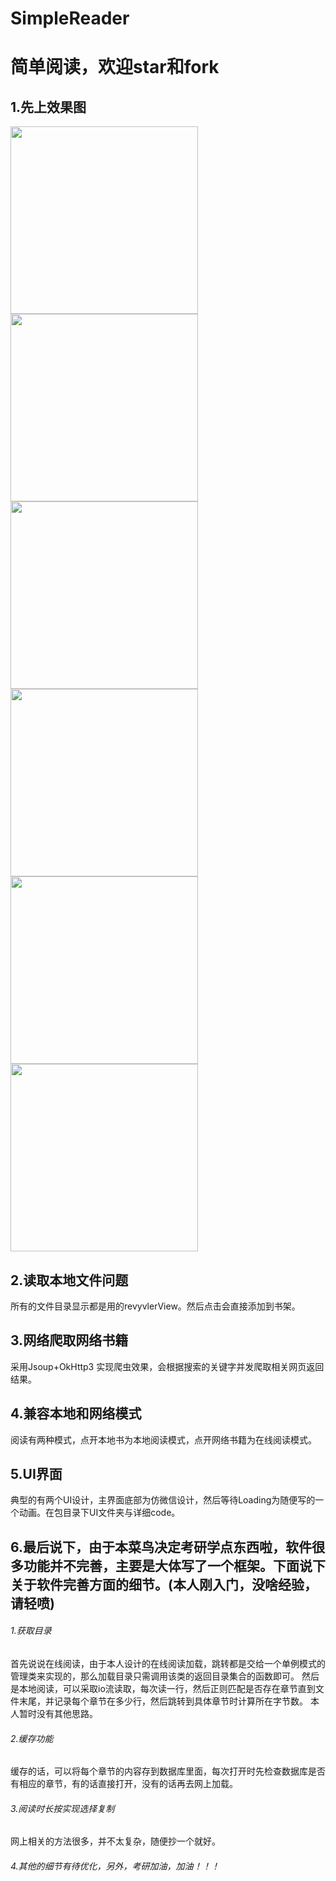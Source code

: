 # SimpleReader

简单阅读，欢迎star和fork
=======================

1.先上效果图
------------
<img src="https://github.com/97999/SimpleReader/blob/master/images/screenshot1.jpg" width="300"/>

<img src="https://github.com/97999/SimpleReader/blob/master/images/screenshot2.jpg" width="300"/>

<img src="https://github.com/97999/SimpleReader/blob/master/images/screenshot3.jpg" width="300"/>

<img src="https://github.com/97999/SimpleReader/blob/master/images/screenshot4.jpg" width="300"/>

<img src="https://github.com/97999/SimpleReader/blob/master/images/screenshot5.jpg" width="300"/>

<img src="https://github.com/97999/SimpleReader/blob/master/images/screenshot6.jpg" width="300"/>

2.读取本地文件问题
-----------------
所有的文件目录显示都是用的revyvlerView。然后点击会直接添加到书架。

3.网络爬取网络书籍
-----------------
采用Jsoup+OkHttp3 实现爬虫效果，会根据搜索的关键字并发爬取相关网页返回结果。

4.兼容本地和网络模式
-------------------
阅读有两种模式，点开本地书为本地阅读模式，点开网络书籍为在线阅读模式。

5.UI界面
--------
典型的有两个UI设计，主界面底部为仿微信设计，然后等待Loading为随便写的一个动画。在包目录下UI文件夹与详细code。

6.最后说下，由于本菜鸟决定考研学点东西啦，软件很多功能并不完善，主要是大体写了一个框架。下面说下关于软件完善方面的细节。(本人刚入门，没啥经验，请轻喷)
---------------------------------------------------------------------------------------------------------------

###### 1.获取目录
首先说说在线阅读，由于本人设计的在线阅读加载，跳转都是交给一个单例模式的管理类来实现的，那么加载目录只需调用该类的返回目录集合的函数即可。
然后是本地阅读，可以采取io流读取，每次读一行，然后正则匹配是否存在章节直到文件末尾，并记录每个章节在多少行，然后跳转到具体章节时计算所在字节数。
本人暂时没有其他思路。
###### 2.缓存功能
缓存的话，可以将每个章节的内容存到数据库里面，每次打开时先检查数据库是否有相应的章节，有的话直接打开，没有的话再去网上加载。
###### 3.阅读时长按实现选择复制
网上相关的方法很多，并不太复杂，随便抄一个就好。
###### 4.其他的细节有待优化，另外，考研加油，加油！！！

